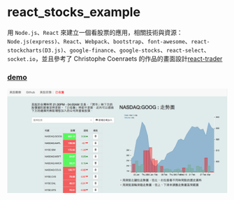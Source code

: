 # react_stocks_example

用 `Node.js`、`React` 來建立一個看股票的應用，相關技術與資源：`Node.js(express)`、`React`、`Webpack`、`bootstrap`、`font-awesome`、`react-stockcharts(D3.js)`、`google-finance`、`google-stocks`、`react-select`、`socket.io`，並且參考了 Christophe Coenraets 的作品的畫面設計[react-trader](https://github.com/ccoenraets/react-trader)

### [demo](https://http://35.163.223.176/)


 

<p align="center">
<img src ="doc/images/11.png" />
</p>